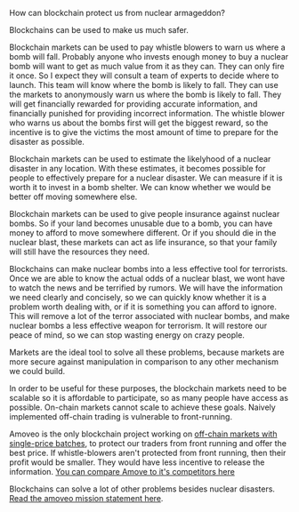 How can blockchain protect us from nuclear armageddon?

Blockchains can be used to make us much safer.

Blockchain markets can be used to pay whistle blowers to warn us where a bomb will fall. Probably anyone who invests enough money to buy a nuclear bomb will want to get as much value from it as they can.
They can only fire it once.
So I expect they will consult a team of experts to decide where to launch.
This team will know where the bomb is likely to fall.
They can use the markets to anonymously warn us where the bomb is likely to fall.
They will get financially rewarded for providing accurate information, and financially punished for providing incorrect information.
The whistle blower who warns us about the bombs first will get the biggest reward, so the incentive is to give the victims the most amount of time to prepare for the disaster as possible.

Blockchain markets can be used to estimate the likelyhood of a nuclear disaster in any location.
With these estimates, it becomes possible for people to effectively prepare for a nuclear disaster.
We can measure if it is worth it to invest in a bomb shelter.
We can know whether we would be better off moving somewhere else.

Blockchain markets can be used to give people insurance against nuclear bombs.
So if your land becomes unusable due to a bomb, you can have money to afford to move somewhere different.
Or if you should die in the nuclear blast, these markets can act as life insurance, so that your family will still have the resources they need.

Blockchains can make nuclear bombs into a less effective tool for terrorists.
Once we are able to know the actual odds of a nuclear blast, we wont have to watch the news and be terrified by rumors.
We will have the information we need clearly and concisely, so we can quickly know whether it is a problem worth dealing with, or if it is something you can afford to ignore.
This will remove a lot of the terror associated with nuclear bombs, and make nuclear bombs a less effective weapon for terrorism.
It will restore our peace of mind, so we can stop wasting energy on crazy people.

Markets are the ideal tool to solve all these problems, because markets are more secure against manipulation in comparison to any other mechanism we could build.

In order to be useful for these purposes, the blockchain markets need to be scalable so it is affordable to participate, so as many people have access as possible.
On-chain markets cannot scale to achieve these goals.
Naively implemented off-chain trading is vulnerable to front-running.

Amoveo is the only blockchain project working on [off-chain markets with single-price batches](docs/design/limit_order_in_channel.md), to protect our traders from front running and offer the best price.
If whistle-blowers aren't protected from front running, then their profit would be smaller.
They would have less incentive to release the information.
[You can compare Amove to it's competitors here](docs/progress_reports)

Blockchains can solve a lot of other problems besides nuclear disasters. [Read the amoveo mission statement here](docs/mission_statement.md).